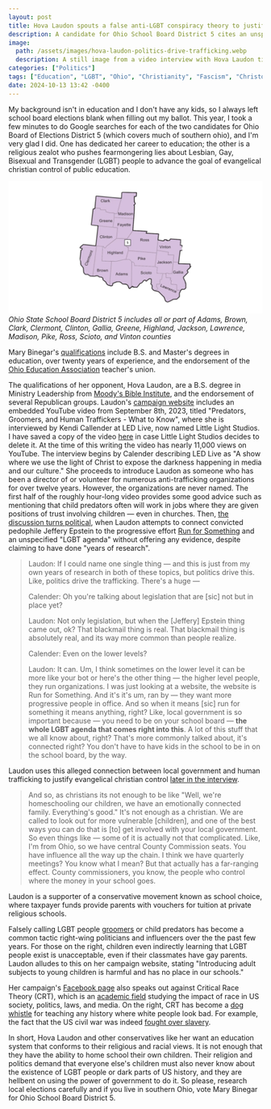 ```yaml
---
layout: post
title: Hova Laudon spouts a false anti-LGBT conspiracy theory to justify evangelical christian control of public education
description: A candidate for Ohio School Board District 5 cites an unspecified "LGBT agenda" while discussing child abuse in a video interview posted to her campaign website
image:
  path: /assets/images/hova-laudon-politics-drive-trafficking.webp
  description: A still image from a video interview with Hova Laudon titled "Predators, Groomers, and Human Traffickers - What to Know"
categories: ["Politics"]
tags: ["Education", "LGBT", "Ohio", "Christianity", "Fascism", "Christofascism"]
date: 2024-10-13 13:42 -0400
---
```


My background isn't in education and I don't have any kids, so I always left
school board elections blank when filling out my ballot. This year, I took a
few minutes to do Google searches for each of the two candidates for
Ohio Board of Elections District 5 (which covers much of southern ohio), and I'm very
glad I did. One has dedicated her career to education; the other is a religious
zealot who pushes fearmongering lies about Lesbian, Gay, Bisexual and Transgender (LGBT) people to advance the goal of evangelical christian control of public education.

![A map of Ohio State School Board District 5](/assets/images/ohio-state-schhool-board-district-5.webp)
_Ohio State School Board District 5 includes all or part of Adams, Brown, Clark, Clermont, Clinton, Gallia, Greene, Highland, Jackson, Lawrence, Madison, Pike, Ross, Scioto, and Vinton counties_

Mary Binegar's [qualifications](https://marybinegar.com/) include B.S. and Master's
degrees in education, over twenty years of experience, and the endorsement of the
[Ohio Education Association](https://ohea.org/resources/take-action/oea-candidate-recommendations/) teacher's union.

The qualifications of her opponent, Hova Laudon, are a B.S. degree in Ministry
Leadership from [Moody's Bible Institute](https://en.wikipedia.org/wiki/Moody_Bible_Institute), and the endorsement of several Republican groups. Laudon's [campaign website](https://www.votelaudon.com/) includes an embedded YouTube video from
September 8th, 2023, titled "Predators, Groomers, and Human Traffickers - What to Know",
where she is interviewed by Kendi Callender at LED Live, now named Little Light Studios. I have saved a copy of the video [here](https://1drv.ms/v/s!Ak-0erEu9-tbgr1KklqAXtXmg4ka-w?e=VyUsiw) in case Little Light Studios decides to delete it. At the time of this writing the video has nearly 11,000 views on YouTube. The interview begins by Calender describing LED Live as "A show where we use the light of Christ to expose the darkness happening in media and our culture." She proceeds to introduce Laudon as someone who has been a director of or volunteer for numerous anti-trafficking organizations for over twelve years. However, the organizations are never named. The first
half of the roughly hour-long video provides some good advice such as mentioning that child predators often will work in jobs where they are given positions of trust
involving children — even in churches. Then,
[the discussion turns political](https://www.youtube.com/watch?v=F7uwKFnlAAc&t=2320s),
when Laudon attempts to connect convicted pedophile Jeffery Epstein to the progressive
effort [Run for Something](https://runforsomething.net/) and an unspecified "LGBT agenda" without
offering any evidence, despite claiming to have done "years of research".

> Laudon: If I could name one single thing — and this is just from my own years of research in both of these topics, but politics drive this. Like, politics drive the trafficking. There's a huge —
>
> Calender: Oh you're talking about legislation that are [sic] not but in place yet?
>
> Laudon: Not only legislation, but when the [Jeffery] Epstein thing came out, ok? That blackmail thing is real. That blackmail thing is absolutely real, and its way more common than people realize.
>
> Calender: Even on the lower levels?
>
> Laudon: It can. Um, I think sometimes on the lower level it can be more like your bot or here's the other thing — the higher level people, they run organizations. I was just looking at a website, the website is Run for Something. And it's it's um, ran by — they want more progressive people in office. And so when it means [sic] run for something it means anything, right? Like, local government is so important because — you need to be on your school board — **the whole LGBT agenda that comes right into this**. A lot of this stuff that we all know about, right? That's more commonly talked about, it's connected right? You don't have to have kids in the school to be in on the school board, by the way.

Laudon uses this alleged connection between local government and human trafficking to justify evangelical christian control [later in the interview](https://www.youtube.com/watch?v=F7uwKFnlAAc&t=2460s).

> And so, as christians its not enough to be like "Well, we're homeschooling our children, we have an emotionally connected family. Everything's good." It's not enough as a christian. We are called to look out for more vulnerable [children], and one of the best ways you can do that is [to] get involved with your local government. So even things like — some of it is actually not that complicated. Like, I'm from Ohio, so we have central County Commission seats. You have influence all the way up the chain. I think we have quarterly meetings? You know what I mean? But that actually has a far-ranging effect. County commissioners, you know, the people who control where the money in your school goes.

Laudon is a supporter of a conservative movement known as school choice, where taxpayer
funds provide parents with vouchers for tuition at private religious schools.

Falsely calling LGBT people [groomers](https://www.adl.org/resources/article/what-grooming-truth-behind-dangerous-bigoted-lie-targeting-lgbtq-community) or child predators has become a common tactic right-wing politicians and influencers over the
the past few years. For those on the right, children even indirectly learning that LGBT people exist is unacceptable, even if their classmates have gay parents. Laudon alludes to this on her campaign website, stating "Introducing adult subjects to young children is harmful and has no place in our schools."

Her campaign's [Facebook page](https://www.facebook.com/VoteLaudon/) also speaks out against Critical Race Theory (CRT), which
is an [academic field](https://www.edweek.org/leadership/what-is-critical-race-theory-and-why-is-it-under-attack/2021/05) studying the impact of race in US society, politics, laws, and media. On the right, CRT has become a
[dog whistle](https://en.wikipedia.org/wiki/Dog_whistle_(politics)) for teaching any history where white people look bad. For example, the fact that the US civil war was indeed [fought over slavery](https://en.wikipedia.org/wiki/Origins_of_the_American_Civil_War).

In short, Hova Laudon and other conservatives like her want an education system that conforms to their religious and racial views. It is not enough that they have the
ability to home school their own children. Their religion and politics demand that everyone else's children must also never know about the existence of LGBT people or dark parts of US history, and they are hellbent on using the power of government to do it. So please, research local elections carefully and if you live in southern Ohio, vote Mary Binegar for Ohio School Board District 5.
